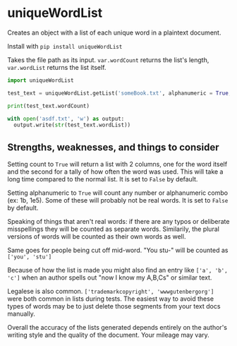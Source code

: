 # uniqueWordList
Creates an object with a list of each unique word in a plaintext document.

Install with ```pip install uniqueWordList```

Takes the file path as its input. ```var.wordCount``` returns the list's length, ```var.wordList``` returns the list itself.

```python
import uniqueWordList

test_text = uniqueWordList.getList('someBook.txt', alphanumeric = True, count = True)

print(test_text.wordCount)

with open('asdf.txt', 'w') as output:
  output.write(str(test_text.wordList))
  ```

## Strengths, weaknesses, and things to consider
Setting count to ```True``` will return a list with 2 columns, one for the word itself and the second for a tally of how often the word was used. This will take a long time compared to the normal list. It is set to ```False``` by default.

Setting alphanumeric to ```True``` will count any number or alphanumeric combo (ex: 1b, 1e5). Some of these will probably not be real words. It is set to ```False``` by default.

Speaking of things that aren't real words: if there are any typos or deliberate misspellings they will be counted as separate words. Similarily, the plural versions of words will be counted as their own words as well. 

Same goes for people being cut off mid-word. "You stu-" will be counted as ```['you', 'stu']```

Because of how the list is made you might also find an entry like ```['a', 'b', 'c']``` when an author spells out "now I know my A,B,Cs" or similar text. 

Legalese is also common. ```['trademarkcopyright', 'wwwgutenbergorg']``` were both common in lists during tests. The easiest way to avoid these types of words may be to just delete those segments from your text docs manually. 

Overall the accuracy of the lists generated depends entirely on the author's writing style and the quality of the document. Your mileage may vary.
